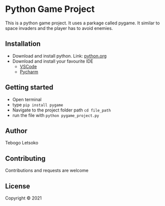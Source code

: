 # Python Game Project

This is a python game project. It uses a parkage called pygame. It similar to space invaders and the player has to avoid enemies.

## Installation
* Download and install python.
Link: [python.org](https://www.python.org/downloads/)
* Download and install your favourite IDE
  * [VSCode](https://code.visualstudio.com/)
  * [Pycharm](https://www.jetbrains.com/pycharm/) 

## Getting started
* Open terminal
* type `pip install pygame`
* Navigate to the project folder path `cd file_path`
* run the file with `python pygame_project.py`

## Author
Tebogo Letsoko

## Contributing
Contributions and requests are welcome

## License
Copyright &copy; 2021
